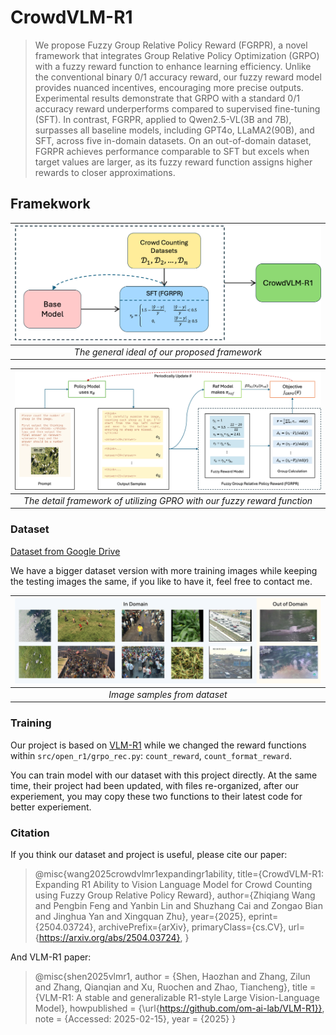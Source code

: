 # CrowdVLM-R1

> We propose Fuzzy Group Relative Policy Reward (FGRPR), a novel framework that integrates Group Relative Policy Optimization (GRPO) with a fuzzy reward function to enhance learning efficiency. Unlike the conventional binary 0/1 accuracy reward, our fuzzy reward model provides nuanced incentives, encouraging more precise outputs. Experimental results demonstrate that GRPO with a standard 0/1 accuracy reward underperforms compared to supervised fine-tuning (SFT). In contrast, FGRPR, applied to Qwen2.5-VL(3B and 7B), surpasses all baseline models, including GPT4o, LLaMA2(90B), and SFT, across five in-domain datasets. On an out-of-domain dataset, FGRPR achieves performance comparable to SFT but excels when target values are larger, as its fuzzy reward function assigns higher rewards to closer approximations. 

## Framekwork

|![](./images/general_flow.png)|
|:-:|
|*The general ideal of our proposed framework*|

|![](./images/sft_grpo.png)|
|:-:|
|*The detail framework of utilizing GPRO with our fuzzy reward function*|

### Dataset

[Dataset from Google Drive](https://drive.google.com/file/d/1vPNnTv_PFLeDXyFJzWhqtlHfxKW3juIO/view?usp=sharing)

We have a bigger dataset version with more training images while keeping the testing images the same, if you like to have it, feel free to contact me.

|![](.//images/image_example.png)|
|:-:|
|*Image samples from dataset*|


### Training

Our project is based on [VLM-R1](https://github.com/om-ai-lab/VLM-R1) while we changed the reward functions within `src/open_r1/grpo_rec.py`: `count_reward`, `count_format_reward`.

You can train model with our dataset with this project directly. At the same time, their project had been updated, with files re-organized, after our experiement, you may copy these two functions to their latest code for better experiement.

### Citation
If you think our dataset and project is useful, please cite our paper:
> @misc{wang2025crowdvlmr1expandingr1ability,
>      title={CrowdVLM-R1: Expanding R1 Ability to Vision Language Model for Crowd Counting using Fuzzy Group Relative Policy Reward}, 
>      author={Zhiqiang Wang and Pengbin Feng and Yanbin Lin and Shuzhang Cai and Zongao Bian and Jinghua Yan and Xingquan Zhu},
>      year={2025},
>      eprint={2504.03724},
>      archivePrefix={arXiv},
>      primaryClass={cs.CV},
>      url={https://arxiv.org/abs/2504.03724}, 
>}


And VLM-R1 paper:
> @misc{shen2025vlmr1,
>    author       = {Shen, Haozhan and Zhang, Zilun and Zhang, Qianqian and Xu, Ruochen and Zhao, Tiancheng},
>    title        = {VLM-R1: A stable and generalizable R1-style Large Vision-Language Model},
>    howpublished = {\url{https://github.com/om-ai-lab/VLM-R1}},
>    note         = {Accessed: 2025-02-15},
>    year         = {2025}
>}

